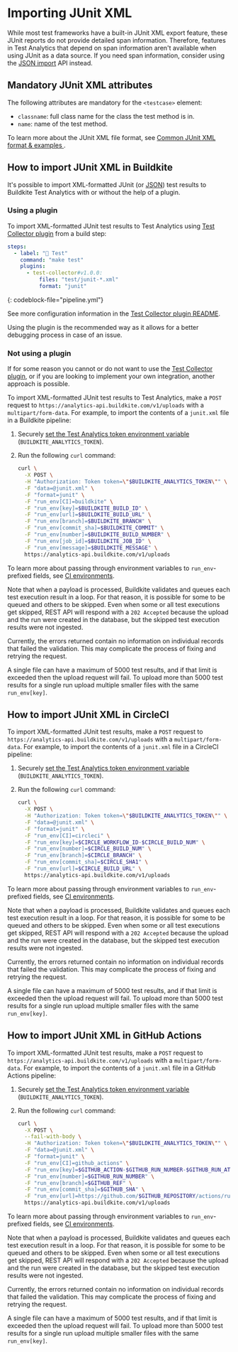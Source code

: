 # Importing JUnit XML

While most test frameworks have a built-in JUnit XML export feature, these JUnit reports do not provide detailed span information. Therefore, features in Test Analytics that depend on span information aren't available when using JUnit as a data source. If you need span information, consider using the [JSON import](/docs/test-analytics/importing-json) API instead.


## Mandatory JUnit XML attributes

The following attributes are mandatory for the `<testcase>` element:

- `classname`: full class name for the class the test method is in.
- `name`: name of the test method.

To learn more about the JUnit XML file format, see [Common JUnit XML format & examples
](https://github.com/testmoapp/junitxml).

## How to import JUnit XML in Buildkite

It's possible to import XML-formatted JUnit (or [JSON](/docs/test-analytics/importing-json#how-to-import-json-in-buildkite)) test results to Buildkite Test Analytics with or without the help of a plugin.

### Using a plugin

To import XML-formatted JUnit test results to Test Analytics using [Test Collector plugin](https://github.com/buildkite-plugins/test-collector-buildkite-plugin) from a build step:

```yml
steps:
  - label: "🔨 Test"
    command: "make test"
    plugins:
      - test-collector#v1.0.0:
          files: "test/junit-*.xml"
          format: "junit"
```
{: codeblock-file="pipeline.yml"}

See more configuration information in the [Test Collector plugin README](https://github.com/buildkite-plugins/test-collector-buildkite-plugin).

Using the plugin is the recommended way as it allows for a better debugging process in case of an issue.

### Not using a plugin

If for some reason you cannot or do not want to use the [Test Collector plugin](https://github.com/buildkite-plugins/test-collector-buildkite-plugin), or if you are looking to implement your own integration, another approach is possible.

To import XML-formatted JUnit test results to Test Analytics, make a `POST` request to `https://analytics-api.buildkite.com/v1/uploads` with a `multipart/form-data`.
For example, to import the contents of a `junit.xml` file in a Buildkite pipeline:

1. Securely [set the Test Analytics token environment variable](/docs/pipelines/secrets) (`BUILDKITE_ANALYTICS_TOKEN`).

1. Run the following `curl` command:

    ```sh
    curl \
      -X POST \
      -H "Authorization: Token token=\"$BUILDKITE_ANALYTICS_TOKEN\"" \
      -F "data=@junit.xml" \
      -F "format=junit" \
      -F "run_env[CI]=buildkite" \
      -F "run_env[key]=$BUILDKITE_BUILD_ID" \
      -F "run_env[url]=$BUILDKITE_BUILD_URL" \
      -F "run_env[branch]=$BUILDKITE_BRANCH" \
      -F "run_env[commit_sha]=$BUILDKITE_COMMIT" \
      -F "run_env[number]=$BUILDKITE_BUILD_NUMBER" \
      -F "run_env[job_id]=$BUILDKITE_JOB_ID" \
      -F "run_env[message]=$BUILDKITE_MESSAGE" \
      https://analytics-api.buildkite.com/v1/uploads
    ```

To learn more about passing through environment variables to `run_env`-prefixed fields, see [CI environments](/docs/test-analytics/ci-environments#buildkite).

Note that when a payload is processed, Buildkite validates and queues each test execution result in a loop. For that reason, it is possible for some to be queued and others to be skipped. Even when some or all test executions get skipped, REST API will respond with a `202 Accepted` because the upload and the run were created in the database, but the skipped test execution results were not ingested.

Currently, the errors returned contain no information on individual records that failed the validation. This may complicate the process of fixing and retrying the request.

A single file can have a maximum of 5000 test results, and if that limit is exceeded then the upload request will fail. To upload more than 5000 test results for a single run upload multiple smaller files with the same `run_env[key]`.

## How to import JUnit XML in CircleCI

To import XML-formatted JUnit test results, make a `POST` request to `https://analytics-api.buildkite.com/v1/uploads` with a `multipart/form-data`.
For example, to import the contents of a `junit.xml` file in a CircleCI pipeline:

1. Securely [set the Test Analytics token environment variable](/docs/pipelines/secrets) (`BUILDKITE_ANALYTICS_TOKEN`).

1. Run the following `curl` command:

    ```sh
    curl \
      -X POST \
      -H "Authorization: Token token=\"$BUILDKITE_ANALYTICS_TOKEN\"" \
      -F "data=@junit.xml" \
      -F "format=junit" \
      -F "run_env[CI]=circleci" \
      -F "run_env[key]=$CIRCLE_WORKFLOW_ID-$CIRCLE_BUILD_NUM" \
      -F "run_env[number]=$CIRCLE_BUILD_NUM" \
      -F "run_env[branch]=$CIRCLE_BRANCH" \
      -F "run_env[commit_sha]=$CIRCLE_SHA1" \
      -F "run_env[url]=$CIRCLE_BUILD_URL" \
      https://analytics-api.buildkite.com/v1/uploads
    ```

To learn more about passing through environment variables to `run_env`-prefixed fields, see [CI environments](/docs/test-analytics/ci-environments#circleci).

Note that when a payload is processed, Buildkite validates and queues each test execution result in a loop. For that reason, it is possible for some to be queued and others to be skipped. Even when some or all test executions get skipped, REST API will respond with a `202 Accepted` because the upload and the run were created in the database, but the skipped test execution results were not ingested.

Currently, the errors returned contain no information on individual records that failed the validation. This may complicate the process of fixing and retrying the request.

A single file can have a maximum of 5000 test results, and if that limit is exceeded then the upload request will fail. To upload more than 5000 test results for a single run upload multiple smaller files with the same `run_env[key]`.

## How to import JUnit XML in GitHub Actions

To import XML-formatted JUnit test results, make a `POST` request to `https://analytics-api.buildkite.com/v1/uploads` with a `multipart/form-data`.
For example, to import the contents of a `junit.xml` file in a GitHub Actions pipeline:

1. Securely [set the Test Analytics token environment variable](/docs/pipelines/secrets) (`BUILDKITE_ANALYTICS_TOKEN`).

1. Run the following `curl` command:

    ```sh
    curl \
      -X POST \
      --fail-with-body \
      -H "Authorization: Token token=\"$BUILDKITE_ANALYTICS_TOKEN\"" \
      -F "data=@junit.xml" \
      -F "format=junit" \
      -F "run_env[CI]=github_actions" \
      -F "run_env[key]=$GITHUB_ACTION-$GITHUB_RUN_NUMBER-$GITHUB_RUN_ATTEMPT" \
      -F "run_env[number]=$GITHUB_RUN_NUMBER" \
      -F "run_env[branch]=$GITHUB_REF" \
      -F "run_env[commit_sha]=$GITHUB_SHA" \
      -F "run_env[url]=https://github.com/$GITHUB_REPOSITORY/actions/runs/$GITHUB_RUN_ID" \
      https://analytics-api.buildkite.com/v1/uploads
    ```

To learn more about passing through environment variables to `run_env`-prefixed fields, see [CI environments](/docs/test-analytics/ci-environments).

Note that when a payload is processed, Buildkite validates and queues each test execution result in a loop. For that reason, it is possible for some to be queued and others to be skipped. Even when some or all test executions get skipped, REST API will respond with a `202 Accepted` because the upload and the run were created in the database, but the skipped test execution results were not ingested.

Currently, the errors returned contain no information on individual records that failed the validation. This may complicate the process of fixing and retrying the request.

A single file can have a maximum of 5000 test results, and if that limit is exceeded then the upload request will fail. To upload more than 5000 test results for a single run upload multiple smaller files with the same `run_env[key]`.
